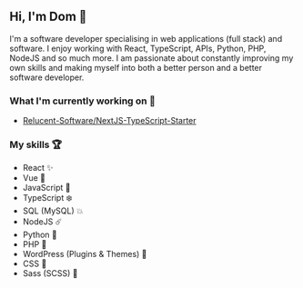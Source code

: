 ## Hi, I'm Dom 👋

I'm a software developer specialising in web applications (full stack) and software. I enjoy working with React, TypeScript, APIs, Python, PHP, NodeJS and so much more. I am passionate about constantly improving my own skills and making myself into both a better person and a better software developer.  

### What I'm currently working on 📝

- [Relucent-Software/NextJS-TypeScript-Starter](https://github.com/Relucent-Software/nextjs-typescript-starter)

### My skills 🏆

- React ✨
- Vue 🚀
- JavaScript 📏
- TypeScript ❄️
- SQL (MySQL) 💥
- NodeJS ☄️
- Python 🐍
- PHP 🐘
- WordPress (Plugins & Themes) 🔌
- CSS 💄
- Sass (SCSS) 💍
